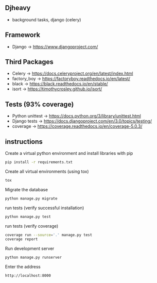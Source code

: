 ## Djheavy

* background tasks, django (celery)

## Framework

* Django -> https://www.djangoproject.com/

## Third Packages

* Celery -> https://docs.celeryproject.org/en/latest/index.html
* factory_boy -> https://factoryboy.readthedocs.io/en/latest/
* black -> https://black.readthedocs.io/en/stable/
* isort -> https://timothycrosley.github.io/isort/

## Tests (93% coverage)

* Python unittest -> https://docs.python.org/3/library/unittest.html
* Django tests -> https://docs.djangoproject.com/en/3.0/topics/testing/
* coverage -> https://coverage.readthedocs.io/en/coverage-5.0.3/

## instructions

Create a virtual python environment and install libraries with pip

```bash
pip install -r requirements.txt
```

Create all virtual environments (using tox)
```bash
tox
```

Migrate the database

```bash
python manage.py migrate
```

run tests (verify successful installation)
```bash
python manage.py test
```

run tests (verify coverage)
```bash
coverage run --source='.' manage.py test
coverage report
```

Run development server

```bash
python manage.py runserver
```

Enter the address

```bash
http://localhost:8000
```